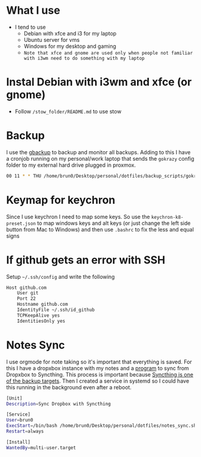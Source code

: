# What I use

- I tend to use
    - Debian with xfce and i3 for my laptop
    - Ubuntu server for vms
    - Windows for my desktop and gaming
	- `Note that xfce and gnome are used only when people not familiar with i3wm need to do something with my laptop` 

# Instal Debian with i3wm and xfce (or gnome)

- Follow `/stow_folder/README.md` to use stow

# Backup

I use the [gbackup](https://github.com/BrunoTeixeira1996/gbackup) to backup and monitor all backups. Adding to this I have a cronjob running on my personal/work laptop that sends the `gokrazy` config folder to my external hard drive plugged in proxmox.

``` bash
00 11 * * THU /home/brun0/Desktop/personal/dotfiles/backup_scripts/gokr_backup_config.sh
```

# Keymap for keychron

Since I use keychron I need to map some keys. So use the `keychron-k8-preset.json` to map windows keys and alt keys (or just change the left side button from Mac to Windows) and then use `.bashrc` to fix the less and equal signs


# If github gets an error with SSH

Setup `~/.ssh/config` and write the following

``` bash
Host github.com
	User git
	Port 22
	Hostname github.com
	IdentityFile ~/.ssh/id_github
	TCPKeepAlive yes
	IdentitiesOnly yes
```

# Notes Sync

I use orgmode for note taking so it's important that everything is saved. For this I have a dropxbox instance with my notes and a [program](https://github.com/BrunoTeixeira1996/dotfiles/blob/main/notes_sync.sh) to sync from Dropxbox to Syncthing.
This process is important because [Syncthing is one of the backup targets](https://github.com/BrunoTeixeira1996/gbackup).
Then I created a service in systemd so I could have this running in the background even after a reboot.

``` bash
[Unit]
Description=Sync Dropbox with Syncthing

[Service]
User=brun0
ExecStart=/bin/bash /home/brun0/Desktop/personal/dotfiles/notes_sync.sh
Restart=always

[Install]
WantedBy=multi-user.target
```

